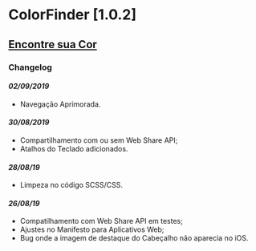 # ColorFinder [1.0.2]
## [Encontre sua Cor](https://colorfinder.netlify.com)

### Changelog
#### *02/09/2019*
- Navegação Aprimorada.
#### *30/08/2019*
- Compartilhamento com ou sem Web Share API;
- Atalhos do Teclado adicionados.
#### *28/08/19*
- Limpeza no código SCSS/CSS.

#### *26/08/19*
- Compatilhamento com Web Share API em testes;
- Ajustes no Manifesto para Aplicativos Web;
- Bug onde a imagem de destaque do Cabeçalho não aparecia no iOS.